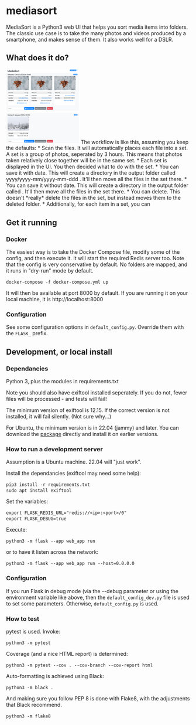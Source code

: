 # mediasort

MediaSort is a Python3 web UI that helps you sort media items into folders. The classic use case is to take the many photos and videos produced by a smartphone, and makes sense of them. It also works well for a DSLR.

## What does it do?
<img src="screenshot.png" width="200"/>
The workflow is like this, assuming you keep the defaults:
* Scan the files. It will automatically places each file into a set. A set is a group of photos, seperated by 3 hours. This means that photos taken relatively close together will be in the same set.
* Each set is displayed in the UI. You then decided what to do with the set.
* You can save it with date. This will create a directory in the output folder called yyyy/yyyy-mm/yyyy-mm-ddd <name>. It'll then move all the files in the set there.
* You can save it without date. This will create a directory in the output folder called <name>. It'll then move all the files in the set there.
* You can delete. This doesn't *really* delete the files in the set, but instead moves them to the deleted folder.
* Additionally, for each item in a set, you can 

## Get it running
### Docker
The easiest way is to take the Docker Compose file, modify some of the config, and then execute it. It will start the required Redis server too.  Note that the config is very conservative by default. No folders are mapped, and it runs in "dry-run" mode by default.

    docker-compose -f docker-compose.yml up

It will then be available at port 8000 by default. If you are running it on your local machine, it is http://localhost:8000

### Configuration
See some configuration options in `default_config.py`. Override them with the `FLASK_` prefix. 

## Development, or local install

### Dependancies
Python 3, plus the modules in requirements.txt

Note you should also have exiftool installed seperately. If you do not, fewer files will be processed - and tests will fail!

The minimum version of exiftool is 12.15. If the correct version is not installed, it will fail silently. (Not sure why...)

For Ubuntu, the minimum version is in 22.04 (jammy) and later. You can download the [package](https://packages.ubuntu.com/jammy/all/libimage-exiftool-perl/download) directly and install it on earlier versions.

### How to run a development server
Assumption is a Ubuntu machine. 22.04 will "just work".

Install the dependancies (exiftool may need some help):

    pip3 install -r requirements.txt
	sudo apt install exiftool

Set the variables:

    export FLASK_REDIS_URL="redis://<ip>:<port>/0"
    export FLASK_DEBUG=true

Execute:

    python3 -m flask --app web_app run

or to have it listen across the network:

    python3 -m flask --app web_app run --host=0.0.0.0

### Configuration

If you run Flask in debug mode (via the --debug parameter or using the environment variable like above, then the `default_config_dev.py` file is used to set some parameters. Otherwise, `default_config.py` is used.

### How to test

pytest is used. Invoke:

    python3 -m pytest

Coverage (and a nice HTML report) is determined:

    python3 -m pytest --cov . --cov-branch --cov-report html

Auto-formatting is achieved using Black:

    python3 -m black .

And making sure you follow PEP 8 is done with Flake8, with the adjustments that Black recommend.

    python3 -m flake8

